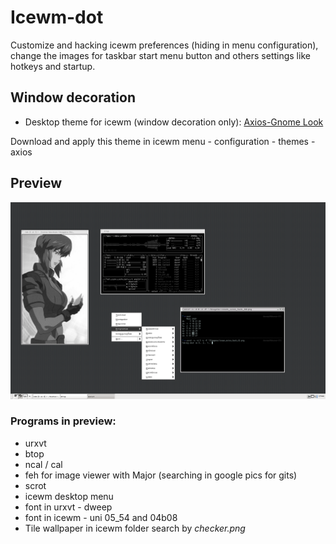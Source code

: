 # Icewm-dot
Customize and hacking icewm preferences (hiding in menu configuration), change the images for taskbar start menu button and others settings like hotkeys and startup.

## Window decoration

+ Desktop theme for icewm (window decoration only): [Axios-Gnome Look](https://www.gnome-look.org/p/1119087)

Download and apply this theme in icewm menu - configuration - themes - axios

## Preview

![Preview-icewm-dsk](icewm_axios_hack_02.png)

### Programs in preview:
* urxvt
* btop
* ncal / cal 
* feh for image viewer with Major (searching in google pics for gits)
* scrot
* icewm desktop menu
* font in urxvt - dweep
* font in icewm - uni 05_54 and 04b08 
* Tile wallpaper in icewm folder search by *checker.png*

